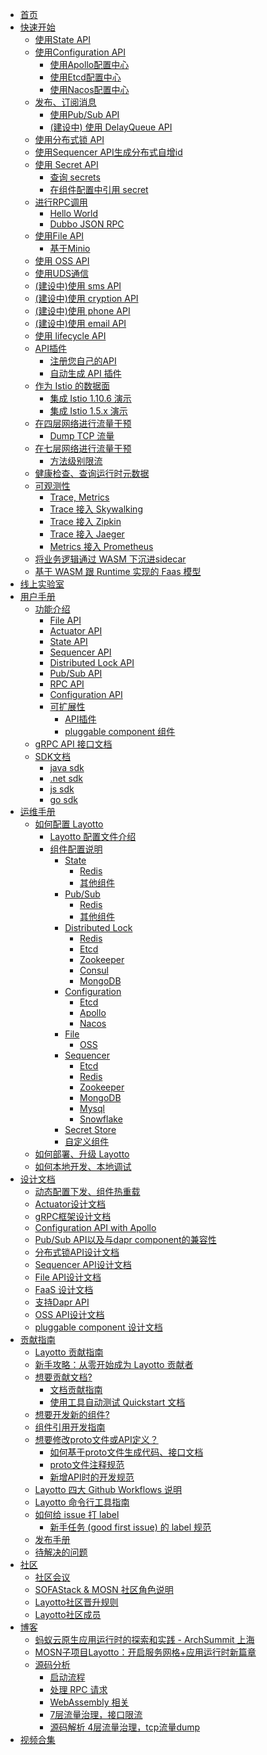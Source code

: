 - [首页](docs/zh/README.md)
- [快速开始]()
  - [使用State API](docs/zh/start/state/start.md)
  - [使用Configuration API]()
    - [使用Apollo配置中心](docs/zh/start/configuration/start-apollo.md)
    - [使用Etcd配置中心](docs/zh/start/configuration/start.md)
    - [使用Nacos配置中心](docs/zh/start/configuration/start-nacos.md)
  - [发布、订阅消息]()
    - [使用Pub/Sub API](docs/zh/start/pubsub/start.md)
    - [(建设中) 使用 DelayQueue API](docs/zh/start/delay_queue/start.md)
  - [使用分布式锁 API](docs/zh/start/lock/start.md)
  - [使用Sequencer API生成分布式自增id](docs/zh/start/sequencer/start.md)
  - [使用 Secret API]()
    - [查询 secrets](docs/zh/start/secret/start.md)
    - [在组件配置中引用 secret](docs/zh/start/secret/secret_ref.md)
  - [进行RPC调用]()
    - [Hello World](docs/zh/start/rpc/helloworld.md)
    - [Dubbo JSON RPC](docs/zh/start/rpc/dubbo_json_rpc.md)
  - [使用File API]()
    - [基于Minio](docs/zh/start/file/minio.md)
  - [使用 OSS API](docs/zh/start/oss/oss.md)
  - [使用UDS通信](docs/zh/start/uds/start.md)
    <!--quickstart_generator-->
  - [(建设中)使用 sms API](docs/zh/start/sms/start.md)
  - [(建设中)使用 cryption API](docs/zh/start/cryption/start.md)
  - [(建设中)使用 phone API](docs/zh/start/phone/start.md)
  - [(建设中)使用 email API](docs/zh/start/email/start.md)
  - [使用 lifecycle API](docs/zh/start/lifecycle/start.md)
  - [API插件]()
    - [注册您自己的API](docs/zh/start/api_plugin/helloworld.md)
    - [自动生成 API 插件](docs/zh/start/api_plugin/generate.md)
  - [作为 Istio 的数据面]()
    - [集成 Istio 1.10.6 演示](docs/zh/start/istio/README.md)
    - [集成 Istio 1.5.x 演示](docs/zh/start/istio/start.md)
  - [在四层网络进行流量干预]()
    - [Dump TCP 流量](docs/zh/start/network_filter/tcpcopy.md)
  - [在七层网络进行流量干预]()
    - [方法级别限流](docs/zh/start/stream_filter/flow_control.md)
  - [健康检查、查询运行时元数据](docs/zh/start/actuator/start.md)
  - [可观测性]()
    - [Trace, Metrics](docs/zh/start/trace/trace.md)
    - [Trace 接入 Skywalking](docs/zh/start/trace/skywalking.md)
    - [Trace 接入 Zipkin](docs/zh/start/trace/zipkin.md)
    - [Trace 接入 Jaeger](docs/zh/start/trace/jaeger.md)
    - [Metrics 接入 Prometheus](docs/zh/start/trace/prometheus.md)
  - [将业务逻辑通过 WASM 下沉进sidecar](docs/zh/start/wasm/start.md)
  - [基于 WASM 跟 Runtime 实现的 Faas 模型](docs/zh/start/faas/start.md)
- [线上实验室](docs/zh/start/lab.md)
- [用户手册]()
  - [功能介绍]()
    - [File API](docs/zh/building_blocks/file/file.md)
    - [Actuator API](docs/zh/building_blocks/actuator/actuator.md)
    - [State API](docs/zh/building_blocks/state/reference.md)
    - [Sequencer API](docs/zh/building_blocks/sequencer/reference.md)
    - [Distributed Lock API](docs/zh/building_blocks/lock/reference.md)
    - [Pub/Sub API](docs/zh/building_blocks/pubsub/reference.md)
    - [RPC API](docs/zh/building_blocks/rpc/reference.md)
    - [Configuration API](docs/zh/building_blocks/configuration/reference.md)
    - [可扩展性]()
      - [API插件](docs/zh/design/api_plugin/design.md)
      - [pluggable component 组件](docs/zh/design/pluggable/usage.md)
  - [gRPC API 接口文档](docs/zh/api_reference/README.md)
  - [SDK文档]()
    - [java sdk](https://github.com/layotto/java-sdk)
    - [.net sdk](https://github.com/layotto/dotnet-sdk)
    - [js sdk](https://github.com/layotto/js-sdk)
    - [go sdk](docs/zh/sdk_reference/go/start.md)
- [运维手册]()
  - [如何配置 Layotto]()
    - [Layotto 配置文件介绍](docs/zh/configuration/overview.md)
    - [组件配置说明](docs/zh/component_specs/overview.md)
      - [State](docs/zh/component_specs/state/common.md)
        - [Redis](docs/zh/component_specs/state/redis.md)
        - [其他组件](docs/zh/component_specs/state/others.md)
      - [Pub/Sub](docs/zh/component_specs/pubsub/common.md)
        - [Redis](docs/zh/component_specs/pubsub/redis.md)
        - [其他组件](docs/zh/component_specs/pubsub/others.md)
      - [Distributed Lock](docs/zh/component_specs/lock/common.md)
        - [Redis](docs/zh/component_specs/lock/redis.md)
        - [Etcd](docs/zh/component_specs/lock/etcd.md)
        - [Zookeeper](docs/zh/component_specs/lock/zookeeper.md)
        - [Consul](docs/zh/component_specs/lock/consul.md)
        - [MongoDB](docs/zh/component_specs/lock/mongo.md)
      - [Configuration]()
        - [Etcd](docs/zh/component_specs/configuration/etcd.md)
        - [Apollo](docs/zh/component_specs/configuration/apollo.md)
        - [Nacos](docs/zh/component_specs/configuration/nacos.md)
      - [File](docs/zh/component_specs/file/common.md)
        - [OSS](docs/zh/component_specs/file/oss.md)
      - [Sequencer](docs/zh/component_specs/sequencer/common.md)
        - [Etcd](docs/zh/component_specs/sequencer/etcd.md)
        - [Redis](docs/zh/component_specs/sequencer/redis.md)
        - [Zookeeper](docs/zh/component_specs/sequencer/zookeeper.md)
        - [MongoDB](docs/zh/component_specs/sequencer/mongo.md)
        - [Mysql](docs/zh/component_specs/sequencer/mysql.md)
        - [Snowflake](docs/zh/component_specs/sequencer/snowflake.md)
      - [Secret Store](docs/zh/component_specs/secret/common.md)
      - [自定义组件](docs/zh/component_specs/custom/common.md)
  - [如何部署、升级 Layotto](docs/zh/operation/README.md)
  - [如何本地开发、本地调试](docs/zh/operation/local.md)
- [设计文档]()
  - [动态配置下发、组件热重载](docs/zh/design/lifecycle/apply_configuration.md)
  - [Actuator设计文档](docs/zh/design/actuator/actuator-design-doc.md)
  - [gRPC框架设计文档](docs/zh/design/actuator/grpc-design-doc.md)
  - [Configuration API with Apollo](docs/zh/design/configuration/configuration-api-with-apollo.md)
  - [Pub/Sub API以及与dapr component的兼容性](docs/zh/design/pubsub/pubsub-api-and-compability-with-dapr-component.md)
  - [分布式锁API设计文档](docs/zh/design/lock/lock-api-design.md)
  - [Sequencer API设计文档](docs/zh/design/sequencer/design.md)
  - [File API设计文档](docs/zh/design/file/file-design.md)
  - [FaaS 设计文档](docs/zh/design/faas/faas-poc-design.md)
  - [支持Dapr API](docs/zh/design/api_plugin/dapr_api.md)
  - [OSS API设计文档](docs/zh/design/oss/design.md)
  - [pluggable component 设计文档](docs/zh/design/pluggable/design.md)
- [贡献指南]()
  - [Layotto 贡献指南](docs/zh/development/CONTRIBUTING.md)
  - [新手攻略：从零开始成为 Layotto 贡献者](docs/zh/development/start-from-zero.md)
  - [想要贡献文档?]()
    - [文档贡献指南](docs/zh/development/contributing-doc.md)
    - [使用工具自动测试 Quickstart 文档](docs/zh/development/test-quickstart.md)
  - [想要开发新的组件?](docs/zh/development/developing-component.md)
  - [组件引用开发指南](docs/zh/development/component_ref/component_ref.md)
  - [想要修改proto文件或API定义？]()
    - [如何基于proto文件生成代码、接口文档](docs/zh/api_reference/how_to_generate_api_doc.md)
    - [proto文件注释规范](docs/zh/api_reference/comment_spec_of_proto.md)
    - [新增API时的开发规范](docs/zh/development/developing-api.md)
  - [Layotto 四大 Github Workflows 说明](docs/zh/development/github-workflows.md)
  - [Layotto 命令行工具指南](docs/zh/development/commands.md)
  - [如何给 issue 打 label]()
    - [新手任务 (good first issue) 的 label 规范](docs/zh/development/label-spec.md)
  - [发布手册](docs/zh/development/release-guide.md)
  - [待解决的问题](docs/zh/development/problems-to-solve.md)
- [社区]()
  - [社区会议](docs/zh/community/meeting.md)
  - [SOFAStack & MOSN 社区角色说明](docs/zh/community/governance.md)
  - [Layotto社区晋升规则](docs/zh/community/promote.md)
  - [Layotto社区成员](docs/zh/community/people.md)
- [博客]()
  - [蚂蚁云原生应用运行时的探索和实践 - ArchSummit 上海](docs/zh/blog/exploration-and-practice-of-antcloud-native-application-runtime-archsummit-shanghai.md)
  - [MOSN子项目Layotto：开启服务网格+应用运行时新篇章](docs/zh/blog/mosn-subproject-layotto-opening-a-new-chapter-in-service-grid-application-runtime/index.md)
  - [源码分析]()
    - [启动流程](docs/zh/blog/code/start_process/start_process.md)
    - [处理 RPC 请求](docs/zh/blog/code/layotto-rpc/index.md)
    - [WebAssembly 相关](docs/zh/blog/code/webassembly/index.md)
    - [7层流量治理，接口限流](docs/zh/blog/code/flowcontrol/flowcontrol_code_analyze.md)
    - [源码解析 4层流量治理，tcp流量dump](docs/zh/blog/tcpcopy_code_analyze.md)
- [视频合集](docs/zh/video/README.md)
